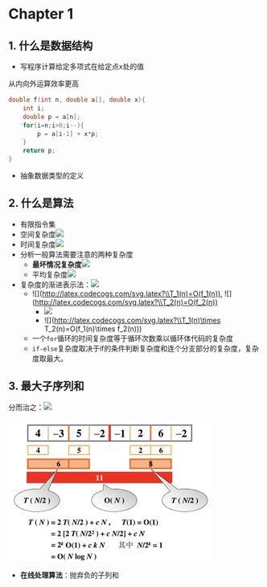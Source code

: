 # Chapter 1

## 1. 什么是数据结构

- 写程序计算给定多项式在给定点x处的值

从内向外运算效率更高

```c
double f(int n, double a[], double x){
	int i;
	double p = a[n];
	for(i=n;i>0;i--){
		p = a[i-1] + x*p;
	}
	return p;
}
```

- 抽象数据类型的定义

## 2. 什么是算法

- 有限指令集
- 空间复杂度![](http://latex.codecogs.com/svg.latex?\\S(n))
- 时间复杂度![](http://latex.codecogs.com/svg.latex?\\T(n))
- 分析一般算法需要注意的两种复杂度
  - **最坏情况复杂度![](http://latex.codecogs.com/svg.latex?\\T_{worst}(n))**
  - 平均复杂度![](http://latex.codecogs.com/svg.latex?\\T_{avg}(n))
- 复杂度的渐进表示法：![](http://latex.codecogs.com/svg.latex?\\O(f(n)))
  - ![](http://latex.codecogs.com/svg.latex?\\T_1(n)=O(f_1(n)), ![](http://latex.codecogs.com/svg.latex?\\T_2(n)=O(f_2(n))
    - ![](http://latex.codecogs.com/svg.latex?\\T_1(n)+T_2(n)=max(O(f_1(n)),O(f_2(n))))
    - ![](http://latex.codecogs.com/svg.latex?\\T_1(n)\times T_2(n)=O(f_1(n)\times f_2(n)))
  - 一个`for`循环的时间复杂度等于循环次数乘以循环体代码的复杂度
  - `if-else`复杂度取决于if的条件判断复杂度和连个分支部分的复杂度，复杂度取最大。

## 3. 最大子序列和

分而治之：![](http://latex.codecogs.com/svg.latex?\\nlogn)

<img src="Chapter 1.assets/截屏2020-07-07 下午11.03.24.png" alt="截屏2020-07-07 下午11.03.24" style="zoom:50%;" />

- **在线处理算法**：抛弃负的子列和